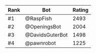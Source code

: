 Rank|Bot|Rating
---|---|---
#1|@RaspFish|2493
#2|@OpeningsBot|2004
#3|@DavidsGuterBot|1498
#4|@pawnrobot|1225

